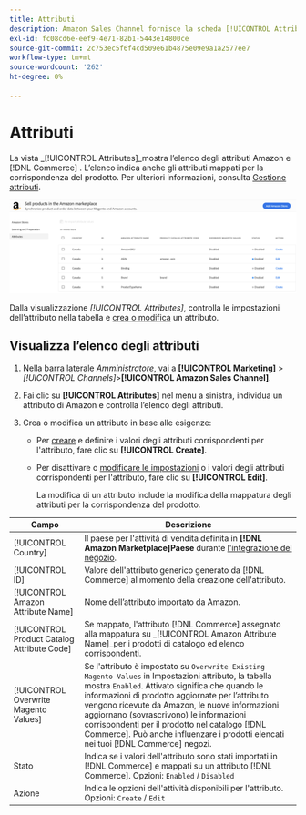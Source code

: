 ```yaml
---
title: Attributi
description: Amazon Sales Channel fornisce la scheda [!UICONTROL Attributes] per monitorare l’elenco degli attributi Amazon e Commerce e come vengono mappati per la corrispondenza dei prodotti.
exl-id: fc08cd6e-eef9-4e71-82b1-5443e14800ce
source-git-commit: 2c753ec5f6f4cd509e61b4875e09e9a1a2577ee7
workflow-type: tm+mt
source-wordcount: '262'
ht-degree: 0%

---
```


# Attributi

La vista _[!UICONTROL Attributes]_mostra l’elenco degli attributi Amazon e [!DNL Commerce] . L’elenco indica anche gli attributi mappati per la corrispondenza del prodotto. Per ulteriori informazioni, consulta [Gestione attributi](./managing-attributes.md).

![Visualizzazione Attributi](assets/amazon-attributes-view.png)

Dalla visualizzazione _[!UICONTROL Attributes]_, controlla le impostazioni dell’attributo nella tabella e [crea o modifica](./creating-attributes.md) un attributo.

## Visualizza l’elenco degli attributi

1. Nella barra laterale _Amministratore_, vai a **[!UICONTROL Marketing]** > _[!UICONTROL Channels]_>**[!UICONTROL Amazon Sales Channel]**.

1. Fai clic su **[!UICONTROL Attributes]** nel menu a sinistra, individua un attributo di Amazon e controlla l’elenco degli attributi.

1. Crea o modifica un attributo in base alle esigenze:

   - Per [creare](./creating-attributes.md#create-an-attribute) e definire i valori degli attributi corrispondenti per l&#39;attributo, fare clic su **[!UICONTROL Create]**.

   - Per disattivare o [modificare le impostazioni](./creating-attributes.md#edit-an-attribute) o i valori degli attributi corrispondenti per l&#39;attributo, fare clic su **[!UICONTROL Edit]**.

      La modifica di un attributo include la modifica della mappatura degli attributi per la corrispondenza del prodotto.

| Campo | Descrizione |
|--- |--- |
| [!UICONTROL Country] | Il paese per l&#39;attività di vendita definita in **[!DNL Amazon Marketplace]Paese** durante [l&#39;integrazione del negozio](./store-integration.md). |
| [!UICONTROL ID] | Valore dell&#39;attributo generico generato da [!DNL Commerce] al momento della creazione dell&#39;attributo. |
| [!UICONTROL Amazon Attribute Name] | Nome dell’attributo importato da Amazon. |
| [!UICONTROL Product Catalog Attribute Code] | Se mappato, l&#39;attributo [!DNL Commerce] assegnato alla mappatura su _[!UICONTROL Amazon Attribute Name]_per i prodotti di catalogo ed elenco corrispondenti. |
| [!UICONTROL Overwrite Magento Values] | Se l&#39;attributo è impostato su `Overwrite Existing Magento Values` in Impostazioni attributo, la tabella mostra `Enabled`. Attivato significa che quando le informazioni di prodotto aggiornate per l’attributo vengono ricevute da Amazon, le nuove informazioni aggiornano (sovrascrivono) le informazioni corrispondenti per il prodotto nel catalogo [!DNL Commerce]. Può anche influenzare i prodotti elencati nei tuoi [!DNL Commerce] negozi. |
| Stato | Indica se i valori dell&#39;attributo sono stati importati in [!DNL Commerce] e mappati su un attributo [!DNL Commerce]. Opzioni: `Enabled` / `Disabled` |
| Azione | Indica le opzioni dell&#39;attività disponibili per l&#39;attributo. Opzioni: `Create` / `Edit` |
